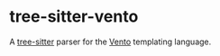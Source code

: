 # tree-sitter-vento

A [tree-sitter](https://github.com/tree-sitter/tree-sitter) parser for the [Vento](https://vento.js.org/) templating language.

